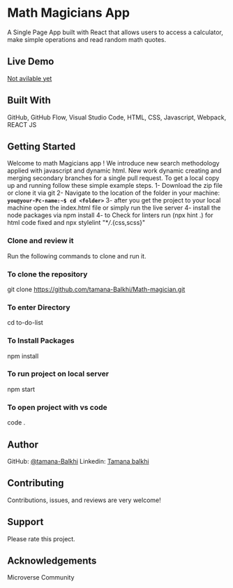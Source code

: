 # Math Magicians App

A Single Page App built with React that allows users to access a calculator, make simple operations and read random math quotes.

## Live Demo

[Not avilable yet]()

## Built With

GitHub,
GitHub Flow,
Visual Studio Code,
HTML,
CSS,
Javascript,
Webpack,
REACT JS

## Getting Started

Welcome to math Magicians app ! We introduce new search methodology applied with javascript and dynamic html. New work dynamic creating and merging secondary branches for a single pull request.
To get a local copy up and running follow these simple example steps.
1- Download the zip file or clone it via git
2- Navigate to the location of the folder in your machine:
**`you@your-Pc-name:~$ cd <folder>`**
3- after you get the project to your local machine open the index.html file or simply run the live server
4- install the node packages via npm install
4- to Check for linters run (npx hint .) for html code fixed and npx stylelint "\*_/_.{css,scss}"

### Clone and review it

Run the following commands to clone and run it.

### To clone the repository

git clone https://github.com/tamana-Balkhi/Math-magician.git

### To enter Directory

cd to-do-list

### To Install Packages

npm install

### To run project on local server

npm start

### To open project with vs code

code .

## Author

GitHub:
[@tamana-Balkhi](https://github.com/tamana-Balkhi)
Linkedin:
 [Tamana balkhi](https://www.linkedin.com/in/tamana-balkhi-1212171b6/)

## Contributing

Contributions, issues, and reviews are very welcome! 

## Support

Please rate this project.

## Acknowledgements

Microverse Community

